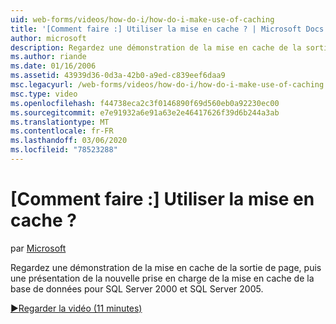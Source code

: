 ```yaml
---
uid: web-forms/videos/how-do-i/how-do-i-make-use-of-caching
title: '[Comment faire :] Utiliser la mise en cache ? | Microsoft Docs'
author: microsoft
description: Regardez une démonstration de la mise en cache de la sortie de page, puis une présentation de la nouvelle prise en charge de la mise en cache de la base de données pour SQL Server 2000 et SQL Server 2005.
ms.author: riande
ms.date: 01/16/2006
ms.assetid: 43939d36-0d3a-42b0-a9ed-c839eef6daa9
msc.legacyurl: /web-forms/videos/how-do-i/how-do-i-make-use-of-caching
msc.type: video
ms.openlocfilehash: f44738eca2c3f0146890f69d560eb0a92230ec00
ms.sourcegitcommit: e7e91932a6e91a63e2e46417626f39d6b244a3ab
ms.translationtype: MT
ms.contentlocale: fr-FR
ms.lasthandoff: 03/06/2020
ms.locfileid: "78523288"
---
```

# <a name="how-do-i-make-use-of-caching"></a>[Comment faire :] Utiliser la mise en cache ?

par [Microsoft](https://github.com/microsoft)

Regardez une démonstration de la mise en cache de la sortie de page, puis une présentation de la nouvelle prise en charge de la mise en cache de la base de données pour SQL Server 2000 et SQL Server 2005.

[&#9654;Regarder la vidéo (11 minutes)](https://channel9.msdn.com/Blogs/ASP-NET-Site-Videos/how-do-i-make-use-of-caching)
